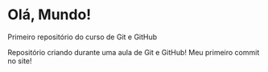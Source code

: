 # Olá, Mundo!
 Primeiro repositório do curso de Git e GitHub

 Repositório criando durante uma aula de Git e GitHub!
 Meu primeiro commit no site!
